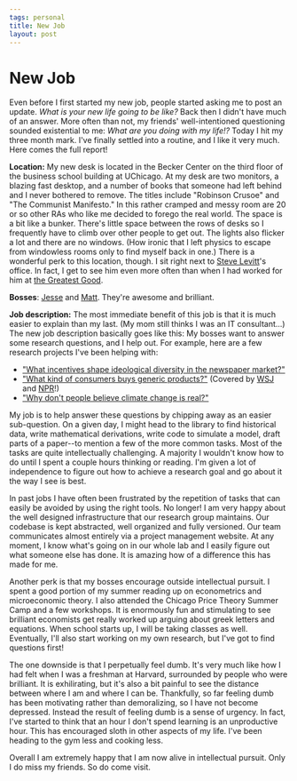 ```yaml
--- 
tags: personal
title: New Job
layout: post
---
```


# New Job

Even before I first started my new job, people started asking me to post an update. _What is your new life going to be like?_ Back then I didn't have much of an answer. More often than not, my friends' well-intentioned questioning sounded existential to me: _What are you doing with my life!?_ Today I hit my three month mark. I've finally settled into a routine, and I like it very much. Here comes the full report! 

__Location:__ My new desk is located in the Becker Center on the third floor of the business school building at UChicago. At my desk are two monitors, a blazing fast desktop, and a number of books that someone had left behind and I never bothered to remove. The titles include "Robinson Crusoe" and "The Communist Manifesto." In this rather cramped and messy room are 20 or so other RAs who like me decided to forego the real world. The space is a bit like a bunker. There's little space between the rows of desks so I frequently have to climb over other people to get out. The lights also flicker a lot and there are no windows. (How ironic that I left physics to escape from windowless rooms only to find myself back in one.) There is a wonderful perk to this location, though. I sit right next to [Steve Levitt][steve]'s office. In fact, I get to see him even more often than when I had worked for him at [the Greatest Good][tgg]. 

[steve]: http://pricetheory.uchicago.edu/levitt/
[tgg]: http://greatestgood.com/

__Bosses__: [Jesse][jesse] and [Matt][matt]. They're awesome and brilliant. 

__Job description:__ The most immediate benefit of this job is that it is much easier to explain than my last. (My mom still thinks I was an IT consultant...) The new job description basically goes like this: My bosses want to answer some research questions, and I help out. For example, here are a few research projects I've been helping with:  

* ["What incentives shape ideological diversity in the newspaper market?"][comp]
* ["What kind of consumers buys generic products?"][gen] (Covered by [WSJ][wsj] and [NPR][npr]!) 
* ["Why don't people believe climate change is real?"][crowd]

[jesse]: http://faculty.chicagobooth.edu/jesse.shapiro/
[matt]: http://faculty.chicagobooth.edu/matthew.gentzkow/
[comp]: http://faculty.chicagobooth.edu/jesse.shapiro/research/competition.pdf
[gen]: http://faculty.chicagobooth.edu/jesse.shapiro/research/generics.pdf
[wsj]: http://blogs.wsj.com/economics/2013/06/20/whos-smart-enough-to-buy-generic/
[npr]: http://www.npr.org/blogs/money/2013/07/05/198504001/why-doesnt-everybody-buy-cheap-generic-headache-medicine
[crowd]: http://faculty.chicagobooth.edu/jesse.shapiro/research/crowdout.pdf

My job is to help answer these questions by chipping away as an easier sub-question. On a given day, I might head to the library to find historical data, write mathematical derivations, write code to simulate a model, draft parts of a paper--to mention a few of the more common tasks. Most of the tasks are quite intellectually challenging. A majority I wouldn't know how to do until I spent a couple hours thinking or reading. I'm given a lot of independence to figure out how to achieve a research goal and go about it the way I see is best. 

In past jobs I have often been frustrated by the repetition of tasks that can easily be avoided by using the right tools. No longer! I am very happy about the well designed infrastructure that our research group maintains. Our codebase is kept abstracted, well organized and fully versioned. Our team communicates almost entirely via a project management website. At any moment, I know what's going on in our whole lab and I easily figure out what someone else has done. It is amazing how of a difference this has made for me.  

Another perk is that my bosses encourage outside intellectual pursuit. I spent a good portion of my summer reading up on econometrics and microeconomic theory. I also attended the Chicago Price Theory Summer Camp and a few workshops. It is enormously fun and stimulating to see brilliant economists get really worked up arguing about greek letters and equations. When school starts up, I will be taking classes as well. Eventually, I'll also start working on my own research, but I've got to find questions first! 

The one downside is that I perpetually feel dumb. It's very much like how I had felt when I was a freshman at Harvard, surrounded by people who were brilliant. It is exhilirating, but it's also a bit painful to see the distance between where I am and where I can be. Thankfully, so far feeling dumb has been motivating rather than demoralizing, so I have not become depressed. Instead the result of feeling dumb is a sense of urgency. In fact, I've started to think that an hour I don't spend learning is an unproductive hour. This has encouraged sloth in other aspects of my life. I've been heading to the gym less and cooking less. 

Overall I am extremely happy that I am now alive in intellectual pursuit. Only I do miss my friends. So do come visit. 
